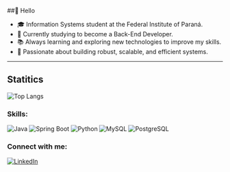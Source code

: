 ##👋 Hello

- 🎓 Information Systems student at the Federal Institute of Paraná.
- 🚀 Currently studying to become a Back-End Developer.  
- 📚 Always learning and exploring new technologies to improve my skills.  
- 🎯 Passionate about building robust, scalable, and efficient systems.  

---
## Statitics
![Top Langs](https://github-readme-stats.vercel.app/api/top-langs/?username=pivetti&layout=compact)

### Skills:

![Java](https://img.shields.io/badge/Java-ED8B00?style=for-the-badge&logo=java&logoColor=white)
![Spring Boot](https://img.shields.io/badge/Spring%20Boot-6DB33F?style=for-the-badge&logo=springboot&logoColor=white)
![Python](https://img.shields.io/badge/Python-3776AB?style=for-the-badge&logo=python&logoColor=white)
![MySQL](https://img.shields.io/badge/MySQL-005C84?style=for-the-badge&logo=mysql&logoColor=white)
![PostgreSQL](https://img.shields.io/badge/PostgreSQL-316192?style=for-the-badge&logo=postgresql&logoColor=white)

### Connect with me:

[![LinkedIn](https://img.shields.io/badge/LinkedIn-0A66C2?style=for-the-badge&logo=linkedin&logoColor=white)](https://www.linkedin.com/in/henriquepivetti)
